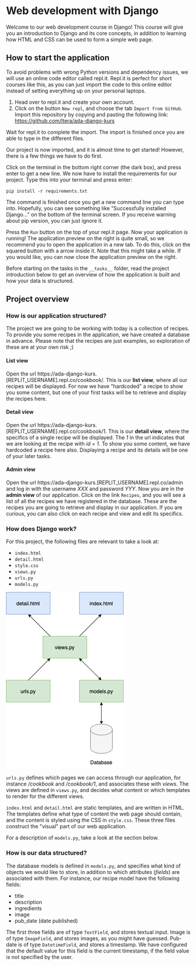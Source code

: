 # Web development with Django

Welcome to our web development course in Django! This course will give you an introduction to Django and its core concepts, in addition to learning how HTML and CSS can be used to form a simple web page.

## How to start the application

To avoid problems with wrong Python versions and dependency issues, we will use an online code editor called repl.it. Repl.it is perfect for short courses like this, as you can just import the code to this online editor instead of setting everything up on your personal laptops.

1. Head over to repl.it and create your own account.
2. Click on the button `New repl`, and choose the tab `Import from GitHub`. Import this repository by copying and pasting the following link: https://github.com/Itera/ada-django-kurs

Wait for repl.it to complete the import. The import is finished once you are able to type in the different files.

Our project is now imported, and it is almost time to get started! However, there is a few things we have to do first.

Click on the terminal in the bottom right corner (the dark box), and press enter to get a new line. We now have to install the requirements for our project. Type this into your terminal and press enter:

```
pip install -r requirements.txt
```

The command is finished once you get a new command line you can type into. Hopefully, you can see something like "Successfully installed Django..." on the bottom of the terminal screen. If you receive warning about pip version, you can just ignore it.

Press the `Run` button on the top of your repl.it page. Now your application is running! The application preview on the right is quite small, so we recommend you to open the application in a new tab. To do this, click on the squared button with a arrow inside it. Note that this might take a while. If you would like, you can now close the application preview on the right.

Before starting on the tasks in the `__tasks__` folder, read the project introduction below to get an overview of how the application is built and how your data is structured.

## Project overview

### How is our application structured?

The project we are going to be working with today is a collection of recipes. To provide you some recipes in the application, we have created a database in advance. Please note that the recipes are just examples, so exploration of these are at your own risk ;)

#### List view

Open the url https://ada-django-kurs.[REPLIT_USERNAME].repl.co/cookbook/. This is our **list view**, where all our recipes will be displayed. For now we have "hardcoded" a recipe to show you some content, but one of your first tasks will be to retrieve and display the recipes here.

#### Detail view

Open the url https://ada-django-kurs.[REPLIT_USERNAME].repl.co/cookbook/1. This is our **detail view**, where the specifics of a single recipe will be displayed. The _1_ in the url indicates that we are looking at the recipe with _id = 1_. To show you some content, we have hardcoded a recipe here also. Displaying a recipe and its details will be one of your later tasks.

#### Admin view

Open the url https://ada-django-kurs.[REPLIT_USERNAME].repl.co/admin and log in with the username _XXX_ and password _YYY_. Now you are in the **admin view** of our application. Click on the link `Recipes`, and you will see a list of all the recipes we have registered in the database. These are the recipes you are going to retrieve and display in our application. If you are curious, you can also click on each recipe and view and edit its specifics.

### How does Django work?

For this project, the following files are relevant to take a look at:

- `index.html`
- `detail.html`
- `style.css`
- `views.py`
- `urls.py`
- `models.py`

![Diagram of the different django files.](media/django.png)

`urls.py` defines which pages we can access through our application, for instance _/cookbook_ and _/cookbook/1_, and associates these with _views_. The views are defined in `views.py`, and decides what content or which templates to render for the different views.

`index.html` and `detail.html` are static templates, and are written in HTML. The templates define what type of content the web page should contain, and the content is styled using the CSS in `style.css`. These three files construct the "visual" part of our web application.

For a description of `models.py`, take a look at the section below.

### How is our data structured?

The database models is defined in `models.py`, and specifies what kind of objects we would like to store, in addition to which attributes (_fields_) are associated with them. For instance, our recipe model have the following fields:

- title
- description
- ingredients
- image
- pub_date (date published)

The first three fields are of type `TextField`, and stores textual input. Image is of type `ImageField`, and stores images, as you might have guessed. Pub-date is of type `DatetimeField`, and stores a timestamp. We have configured that the default value for this field is the current timestamp, if the field value is not specified by the user.
